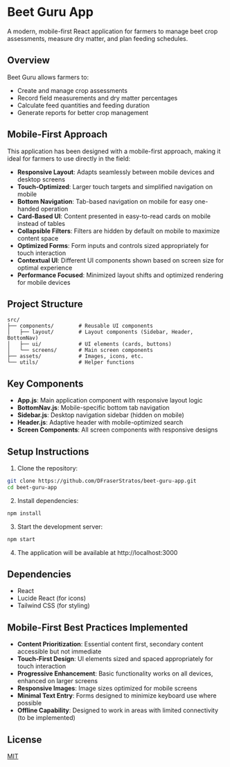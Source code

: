 # Beet Guru App

A modern, mobile-first React application for farmers to manage beet crop assessments, measure dry matter, and plan feeding schedules.

## Overview

Beet Guru allows farmers to:
- Create and manage crop assessments
- Record field measurements and dry matter percentages
- Calculate feed quantities and feeding duration
- Generate reports for better crop management

## Mobile-First Approach

This application has been designed with a mobile-first approach, making it ideal for farmers to use directly in the field:

- **Responsive Layout**: Adapts seamlessly between mobile devices and desktop screens
- **Touch-Optimized**: Larger touch targets and simplified navigation on mobile
- **Bottom Navigation**: Tab-based navigation on mobile for easy one-handed operation
- **Card-Based UI**: Content presented in easy-to-read cards on mobile instead of tables
- **Collapsible Filters**: Filters are hidden by default on mobile to maximize content space
- **Optimized Forms**: Form inputs and controls sized appropriately for touch interaction
- **Contextual UI**: Different UI components shown based on screen size for optimal experience
- **Performance Focused**: Minimized layout shifts and optimized rendering for mobile devices

## Project Structure

```
src/
├── components/        # Reusable UI components
│   ├── layout/        # Layout components (Sidebar, Header, BottomNav)
│   ├── ui/            # UI elements (cards, buttons)
│   └── screens/       # Main screen components 
├── assets/            # Images, icons, etc.
└── utils/             # Helper functions
```

## Key Components

- **App.js**: Main application component with responsive layout logic
- **BottomNav.js**: Mobile-specific bottom tab navigation
- **Sidebar.js**: Desktop navigation sidebar (hidden on mobile)
- **Header.js**: Adaptive header with mobile-optimized search
- **Screen Components**: All screen components with responsive designs

## Setup Instructions

1. Clone the repository:
```bash
git clone https://github.com/DFraserStratos/beet-guru-app.git
cd beet-guru-app
```

2. Install dependencies:
```bash
npm install
```

3. Start the development server:
```bash
npm start
```

4. The application will be available at http://localhost:3000

## Dependencies

- React
- Lucide React (for icons)
- Tailwind CSS (for styling)

## Mobile-First Best Practices Implemented

- **Content Prioritization**: Essential content first, secondary content accessible but not immediate
- **Touch-First Design**: UI elements sized and spaced appropriately for touch interaction
- **Progressive Enhancement**: Basic functionality works on all devices, enhanced on larger screens
- **Responsive Images**: Image sizes optimized for mobile screens
- **Minimal Text Entry**: Forms designed to minimize keyboard use where possible
- **Offline Capability**: Designed to work in areas with limited connectivity (to be implemented)

## License

[MIT](LICENSE)
